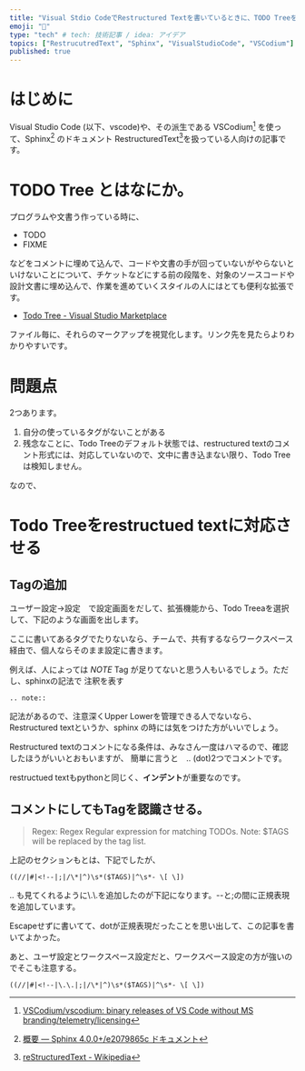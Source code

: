 ```yaml
---
title: "Visual Stdio CodeでRestructured Textを書いているときに、TODO Treeを使いたい"
emoji: "👋"
type: "tech" # tech: 技術記事 / idea: アイデア
topics: ["RestrucutredText", "Sphinx", "VisualStudioCode", "VSCodium"]
published: true
---
```


# はじめに

Visual Studio Code (以下、vscode)や、その派生である VSCodium[^VSCodium] を使って、Sphinx[^Sphinx] のドキュメント RestructuredText[^RestructuredText]を扱っている人向けの記事です。

# TODO Tree とはなにか。

プログラムや文書う作っている時に、

* TODO
* FIXME

などをコメントに埋めて込んで、コードや文書の手が回っていないがやらないといけないことについて、チケットなどにする前の段階を、対象のソースコードや設計文書に埋め込んで、作業を進めていくスタイルの人にはとても便利な拡張です。

* [Todo Tree - Visual Studio Marketplace](https://marketplace.visualstudio.com/items?itemName=Gruntfuggly.todo-tree)

ファイル毎に、それらのマークアップを視覚化します。リンク先を見たらよりわかりやすいです。

# 問題点

2つあります。

1. 自分の使っているタグがないことがある
1. 残念なことに、Todo Treeのデフォルト状態では、restructured textのコメント形式には、対応していないので、文中に書き込まない限り、Todo Treeは検知しません。


なので、

# Todo Treeをrestructued textに対応させる

## Tagの追加

ユーザー設定->設定　で設定画面をだして、拡張機能から、Todo Treeaを選択して、下記のような画面を出します。


ここに書いてあるタグでたりないなら、チームで、共有するならワークスペース経由で、個人ならそのまま設定に書きます。

例えば、人によっては *NOTE* Tag が足りてないと思う人もいるでしょう。ただし、sphinxの記法で 注釈を表す
```
.. note::
```
記法があるので、注意深くUpper Lowerを管理できる人でないなら、Restructured textというか、sphinx
の時には気をつけた方がいいでしょう。


Restructured textのコメントになる条件は、みなさん一度はハマるので、確認したほうがいいとおもいますが、
簡単に言うと　.. (dot)2つでコメントです。

restructued textもpythonと同じく、**インデント**が重要なのです。

## コメントにしてもTagを認識させる。

> Regex: Regex
> Regular expression for matching TODOs. Note: $TAGS will be replaced by the tag list.

上記のセクションもとは、下記でしたが、

```
((//|#|<!--|;|/\*|^)\s*($TAGS)|^\s*- \[ \])
```

.. も見てくれるように\\.\\.を追加したのが下記になります。--と;の間に正規表現を追加しています。

Escapeせずに書いてて、dotが正規表現だったことを思い出して、この記事を書いてよかった。

あと、ユーザ設定とワークスペース設定だと、ワークスペース設定の方が強いのでそこも注意する。

```
((//|#|<!--|\.\.|;|/\*|^)\s*($TAGS)|^\s*- \[ \])
```

[^VSCodium]: [VSCodium/vscodium: binary releases of VS Code without MS branding/telemetry/licensing](https://github.com/VSCodium/vscodium)
[^Sphinx]: [概要 — Sphinx 4.0.0+/e2079865c ドキュメント](https://www.sphinx-doc.org/ja/master/index.html)
[^RestructuredText]: [reStructuredText - Wikipedia](https://ja.wikipedia.org/wiki/ReStructuredText)
